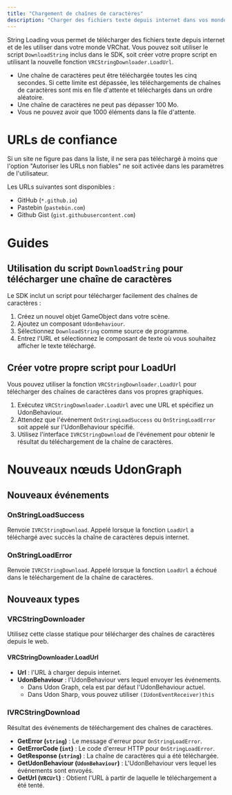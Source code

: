 ```yaml
---
title: "Chargement de chaînes de caractères"
description: "Charger des fichiers texte depuis internet dans vos mondes VRChat"
---
```


String Loading vous permet de télécharger des fichiers texte depuis internet et de les utiliser dans votre monde VRChat. Vous pouvez soit utiliser le script `DownloadString` inclus dans le SDK, soit créer votre propre script en utilisant la nouvelle fonction `VRCStringDownloader.LoadUrl`.

* Une chaîne de caractères peut être téléchargée toutes les cinq secondes. Si cette limite est dépassée, les téléchargements de chaînes de caractères sont mis en file d'attente et téléchargés dans un ordre aléatoire.
* Une chaîne de caractères ne peut pas dépasser 100 Mo.
* Vous ne pouvez avoir que 1000 éléments dans la file d'attente.

# URLs de confiance
Si un site ne figure pas dans la liste, il ne sera pas téléchargé à moins que l'option "Autoriser les URLs non fiables" ne soit activée dans les paramètres de l'utilisateur.

Les URLs suivantes sont disponibles :

* GitHub (`*.github.io`)
* Pastebin (`pastebin.com`)
* Github Gist (`gist.githubusercontent.com`)

# Guides
## Utilisation du script `DownloadString` pour télécharger une chaîne de caractères
Le SDK inclut un script pour télécharger facilement des chaînes de caractères :

1. Créez un nouvel objet GameObject dans votre scène.
2. Ajoutez un composant `UdonBehaviour`.
3. Sélectionnez `DownloadString` comme source de programme.
4. Entrez l'URL et sélectionnez le composant de texte où vous souhaitez afficher le texte téléchargé.

## Créer votre propre script pour LoadUrl
Vous pouvez utiliser la fonction `VRCStringDownloader.LoadUrl` pour télécharger des chaînes de caractères dans vos propres graphiques.

1. Exécutez `VRCStringDownloader.LoadUrl` avec une URL et spécifiez un UdonBehaviour.
2. Attendez que l'événement `OnStringLoadSuccess` ou `OnStringLoadError` soit appelé sur l'UdonBehaviour spécifié.
3. Utilisez l'interface `IVRCStringDownload` de l'événement pour obtenir le résultat du téléchargement de la chaîne de caractères.

# Nouveaux nœuds UdonGraph
## Nouveaux événements
### OnStringLoadSuccess
Renvoie `IVRCStringDownload`. Appelé lorsque la fonction `LoadUrl` a téléchargé avec succès la chaîne de caractères depuis internet.

### OnStringLoadError
Renvoie `IVRCStringDownload`. Appelé lorsque la fonction `LoadUrl` a échoué dans le téléchargement de la chaîne de caractères.

## Nouveaux types
### VRCStringDownloader

Utilisez cette classe statique pour télécharger des chaînes de caractères depuis le web.

#### VRCStringDownloader.LoadUrl
* **Url** : l'URL à charger depuis internet.
* **UdonBehaviour** : l'UdonBehaviour vers lequel envoyer les événements.
    * Dans Udon Graph, cela est par défaut l'UdonBehaviour actuel.
    * Dans Udon Sharp, vous pouvez utiliser `(IUdonEventReceiver)this`

### IVRCStringDownload
Résultat des événements de téléchargement des chaînes de caractères.

* **GetError (`string`)** : Le message d'erreur pour `OnStringLoadError`.
* **GetErrorCode (`int`)** : Le code d'erreur HTTP pour `OnStringLoadError`.
* **GetResponse (`string`)** : La chaîne de caractères qui a été téléchargée.
* **GetUdonBehaviour (`UdonBehaviour`)** : L'UdonBehaviour vers lequel les événements sont envoyés.
* **GetUrl (`VRCUrl`)** : Obtient l'URL à partir de laquelle le téléchargement a été tenté.